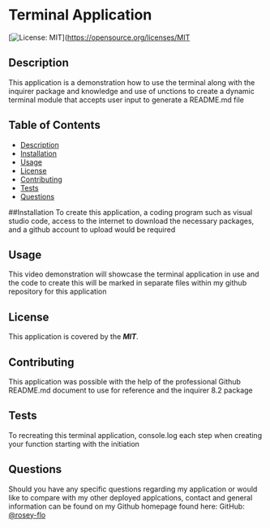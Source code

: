 # Terminal Application

[![License: MIT](https://img.shields.io/badge/License-MIT-yellow.svg)](https://opensource.org/licenses/MIT

## Description
This application is a demonstration how to use the terminal along with the inquirer package and knowledge and use of unctions to create a dynamic terminal module that accepts user input to generate a README.md file

## Table of Contents
- [Description](#description)
- [Installation](#installation)
- [Usage](#usage)
- [License](#license)
- [Contributing](#contributing)
- [Tests](#tests)
- [Questions](#questions)

##Installation
To create this application, a coding program such as visual studio code, access to the internet to download the necessary packages, and a github account to upload would be required

## Usage
This video demonstration will showcase the terminal application in use and the code to create this will be marked in separate files within my github repository for this application

## License
This application is covered by the ***MIT***.

## Contributing
This application was possible with the help of the professional Github README.md document to use for reference and the inquirer 8.2 package

## Tests
To recreating this terminal application, console.log each step when creating your function starting with the initiation

## Questions
Should you have any specific questions regarding my application or would like to compare with my other deployed applcations, contact and general information can be found on my Github homepage found here: GitHub: [@rosey-flo](https://github.com/rosey-flo)
